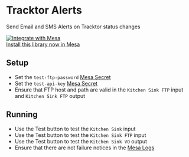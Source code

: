# Tracktor Alerts
Send Email and SMS Alerts on Tracktor status changes

[![Integrate with Mesa](https://www.getmesa.com/images/integrate.png)<br>Install this library now in Mesa](https://getmesa.com/install/shoppad/mesa-recipes/test/kitchen-sink)

## Setup

- Set the `test-ftp-password` [Mesa Secret](https://getmesa.com/go/secrets)
- Set the `test-api-key` [Mesa Secret](https://getmesa.com/go/secrets)
- Ensure that FTP host and path are valid in the `Kitchen Sink FTP` input and `Kitchen Sink FTP` output

## Running

- Use the Test button to test the `Kitchen Sink` input 
- Use the Test button to test the `Kitchen Sink FTP` input 
- Use the Test button to test the `Kitchen Sink VO` output
- Ensure that there are not failure notices in the [Mesa Logs](https://getmesa.com/go/logs) 